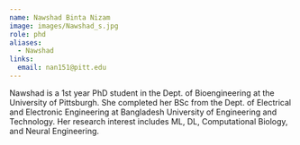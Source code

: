 ```yaml
---
name: Nawshad Binta Nizam
image: images/Nawshad_s.jpg
role: phd
aliases:
  - Nawshad
links:
  email: nan151@pitt.edu
---
```


Nawshad is a 1st year PhD student in the Dept. of Bioengineering at the University of Pittsburgh.  She completed her BSc from the Dept. of Electrical and Electronic Engineering at Bangladesh University of Engineering and Technology. Her research interest includes ML, DL, Computational Biology, and Neural Engineering.
